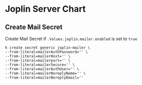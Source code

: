 # Joplin Server Chart

## Create Mail Secret
Create Mail Secret if `.Values.joplin.mailer.enabled` is set to `true`
```shell
k create secret generic joplin-mailer \
--from-literal=mailerAuthPassword='' \
--from-literal=mailerHost='' \
--from-literal=mailerport='' \
--from-literal=mailerSecure='' \
--from-literal=mailerAuthUser='' \ 
--from-literal=mailerNoreplyName='' \
--from-literal=mailerNoreplyEmail='' 
```